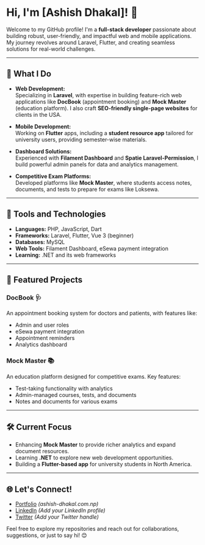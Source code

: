 # Hi, I'm [Ashish Dhakal]! 👋

Welcome to my GitHub profile! I'm a **full-stack developer** passionate about building robust, user-friendly, and impactful web and mobile applications. My journey revolves around Laravel, Flutter, and creating seamless solutions for real-world challenges.

---

## 🚀 What I Do  
- **Web Development:**  
  Specializing in **Laravel**, with expertise in building feature-rich web applications like **DocBook** (appointment booking) and **Mock Master** (education platform). I also craft **SEO-friendly single-page websites** for clients in the USA.  

- **Mobile Development:**  
  Working on **Flutter** apps, including a **student resource app** tailored for university users, providing semester-wise materials.  

- **Dashboard Solutions:**  
  Experienced with **Filament Dashboard** and **Spatie Laravel-Permission**, I build powerful admin panels for data and analytics management.  

- **Competitive Exam Platforms:**  
  Developed platforms like **Mock Master**, where students access notes, documents, and tests to prepare for exams like Loksewa.  

---

## 🔧 Tools and Technologies  
- **Languages:** PHP, JavaScript, Dart  
- **Frameworks:** Laravel, Flutter, Vue 3 (beginner)  
- **Databases:** MySQL  
- **Web Tools:** Filament Dashboard, eSewa payment integration  
- **Learning:** .NET and its web frameworks  

---

## 🌟 Featured Projects  
### **DocBook** 🩺  
An appointment booking system for doctors and patients, with features like:  
- Admin and user roles  
- eSewa payment integration  
- Appointment reminders  
- Analytics dashboard  

### **Mock Master** 📚  
An education platform designed for competitive exams. Key features:  
- Test-taking functionality with analytics  
- Admin-managed courses, tests, and documents  
- Notes and documents for various exams  

---

## 🛠 Current Focus  
- Enhancing **Mock Master** to provide richer analytics and expand document resources.  
- Learning **.NET** to explore new web development opportunities.  
- Building a **Flutter-based app** for university students in North America.  

---

## 🌐 Let's Connect!  
- [Portfolio](#) *(ashish-dhakal.com.np)*  
- [LinkedIn](#) *(Add your LinkedIn profile)*  
- [Twitter](#) *(Add your Twitter handle)*  

Feel free to explore my repositories and reach out for collaborations, suggestions, or just to say hi! 😊  
